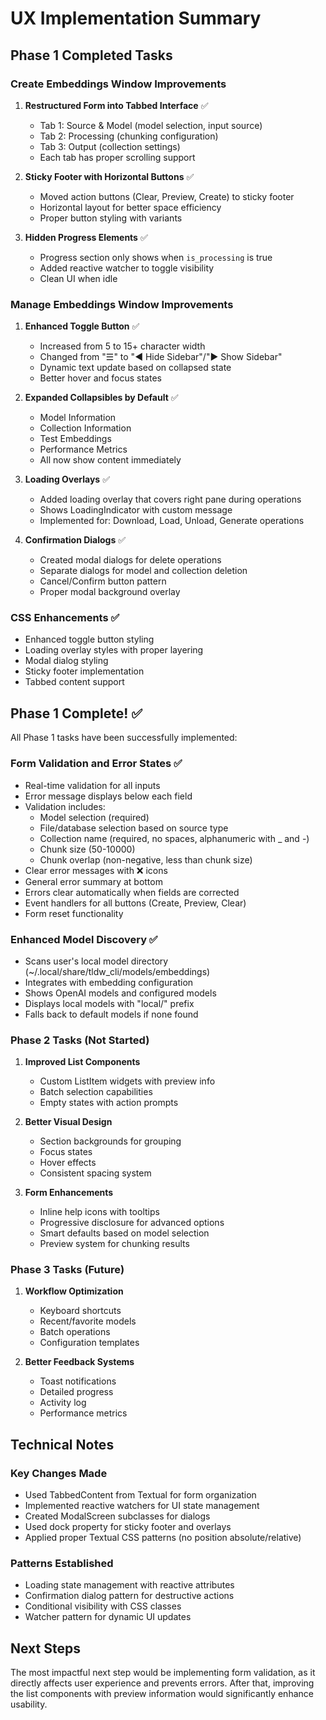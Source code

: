 # UX Implementation Summary

## Phase 1 Completed Tasks

### Create Embeddings Window Improvements
1. **Restructured Form into Tabbed Interface** ✅
   - Tab 1: Source & Model (model selection, input source)
   - Tab 2: Processing (chunking configuration)
   - Tab 3: Output (collection settings)
   - Each tab has proper scrolling support

2. **Sticky Footer with Horizontal Buttons** ✅
   - Moved action buttons (Clear, Preview, Create) to sticky footer
   - Horizontal layout for better space efficiency
   - Proper button styling with variants

3. **Hidden Progress Elements** ✅
   - Progress section only shows when `is_processing` is true
   - Added reactive watcher to toggle visibility
   - Clean UI when idle

### Manage Embeddings Window Improvements
1. **Enhanced Toggle Button** ✅
   - Increased from 5 to 15+ character width
   - Changed from "☰" to "◀ Hide Sidebar"/"▶ Show Sidebar"
   - Dynamic text update based on collapsed state
   - Better hover and focus states

2. **Expanded Collapsibles by Default** ✅
   - Model Information
   - Collection Information
   - Test Embeddings
   - Performance Metrics
   - All now show content immediately

3. **Loading Overlays** ✅
   - Added loading overlay that covers right pane during operations
   - Shows LoadingIndicator with custom message
   - Implemented for: Download, Load, Unload, Generate operations

4. **Confirmation Dialogs** ✅
   - Created modal dialogs for delete operations
   - Separate dialogs for model and collection deletion
   - Cancel/Confirm button pattern
   - Proper modal background overlay

### CSS Enhancements ✅
- Enhanced toggle button styling
- Loading overlay styles with proper layering
- Modal dialog styling
- Sticky footer implementation
- Tabbed content support

## Phase 1 Complete! ✅

All Phase 1 tasks have been successfully implemented:

### Form Validation and Error States ✅
- Real-time validation for all inputs
- Error message displays below each field
- Validation includes:
  - Model selection (required)
  - File/database selection based on source type
  - Collection name (required, no spaces, alphanumeric with _ and -)
  - Chunk size (50-10000)
  - Chunk overlap (non-negative, less than chunk size)
- Clear error messages with ❌ icons
- General error summary at bottom
- Errors clear automatically when fields are corrected
- Event handlers for all buttons (Create, Preview, Clear)
- Form reset functionality

### Enhanced Model Discovery ✅
- Scans user's local model directory (~/.local/share/tldw_cli/models/embeddings)
- Integrates with embedding configuration
- Shows OpenAI models and configured models
- Displays local models with "local/" prefix
- Falls back to default models if none found

### Phase 2 Tasks (Not Started)
1. **Improved List Components**
   - Custom ListItem widgets with preview info
   - Batch selection capabilities
   - Empty states with action prompts

2. **Better Visual Design**
   - Section backgrounds for grouping
   - Focus states
   - Hover effects
   - Consistent spacing system

3. **Form Enhancements**
   - Inline help icons with tooltips
   - Progressive disclosure for advanced options
   - Smart defaults based on model selection
   - Preview system for chunking results

### Phase 3 Tasks (Future)
1. **Workflow Optimization**
   - Keyboard shortcuts
   - Recent/favorite models
   - Batch operations
   - Configuration templates

2. **Better Feedback Systems**
   - Toast notifications
   - Detailed progress
   - Activity log
   - Performance metrics

## Technical Notes

### Key Changes Made
- Used TabbedContent from Textual for form organization
- Implemented reactive watchers for UI state management
- Created ModalScreen subclasses for dialogs
- Used dock property for sticky footer and overlays
- Applied proper Textual CSS patterns (no position absolute/relative)

### Patterns Established
- Loading state management with reactive attributes
- Confirmation dialog pattern for destructive actions
- Conditional visibility with CSS classes
- Watcher pattern for dynamic UI updates

## Next Steps
The most impactful next step would be implementing form validation, as it directly affects user experience and prevents errors. After that, improving the list components with preview information would significantly enhance usability.